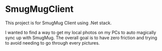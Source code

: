 SmugMugClient
=============

This project is for SmugMug Client using .Net stack.

I wanted to find a way to get my local photos on my PCs to auto magically sync up with SmugMug. The overall goal is to have zero friction and trying to avoid needing to go through every pictures.
